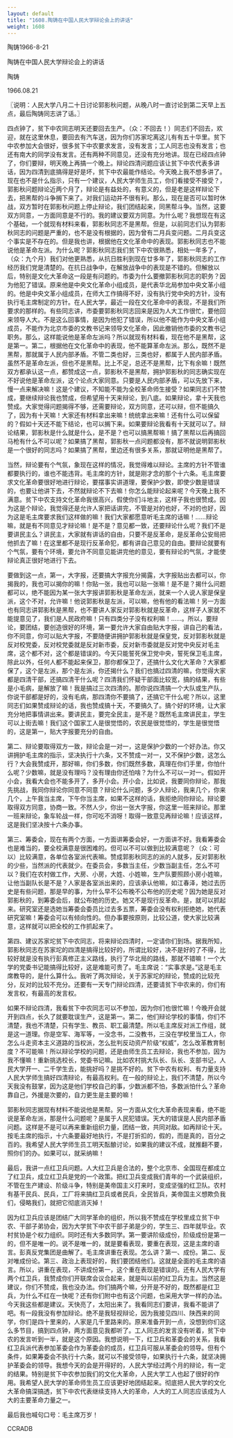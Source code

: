 ```yaml
---
layout: default
title: "1608.陶铸在中国人民大学辩论会上的讲话"
weight: 1608
---
```


陶铸1966-8-21

陶铸在中国人民大学辩论会上的讲话

陶铸

1966.08.21

〖说明：人民大学八月二十日讨论郭影秋问题，从晚八时一直讨论到第二天早上五点，最后陶铸同志讲了话。〗

四点钟了，贫下中农同志明天还要回去生产。（众：不回去！）同志们不回去，欢迎，就在这里休息，要回去有汽车送，因为你们苏家坨离这儿有有五十华里。贫下中农参加大会很好，很多贫下中农要求发言，没有发言；工人同志也没有发言；也还有南大的同学没有发言。还有两种不同意见，还没有充分地讲。现在已经四点钟了，你们要辩，明天晚上再搞一个晚上。辩论四清问题应该让贫下中农代表多讲话，因为四清到底搞得是好是坏，贫下中农最能作结论。今天晚上我不想多讲了。现在也不是什么指示，只有一个建议，人民大学师生员工，你们看接受不接受？，郭影秋问题辩论近两个月了，辩论是有益处的，有意义的，但是老是这样辩论下去，把黑帮的斗争搁下来了。对我们运动并不很有利。那么，现在是否可以暂时休战，双方暂时在郭影秋问题上停止辩论，我们团结起来，同黑帮斗争。当然，这要双方同意，一方面同意是不行的。我的建议要双方同意。为什么呢？我想现在有这个基础，一个就现有材料来看，郭影秋同志不是黑帮。但是，以前同志们认为郭影秋同志的问题是严重的，也不是没有根据的，因为曾有二月兵变问题。二月兵变这个事实是不存在的。但是我也讲，根据他在文化革命中的表现。郭影秋同志也不能说他是革命左派。为什么呢？郭影秋同志我们贫下中农很熟悉，相处一年多了，（众：九个月）我们对他更熟悉，从抗日胜利到现在廿多年了，郭影秋同志的工作经历我们党是清楚的。在抗日战争中，在解放战争中的表现是不错的。但解放以后，特别是文化大革命这一段是有问题的。市委为什么要撤郭影秋同志的职务？因为他犯了错误。原来他是中央文化革命小组成员，是代表华北局参加中央文革小组的。他是中央文革小组成员，在师大工作搞得不好，没有执行党中央的方针，没有执行毛主席制定的方针。在人民大学，最近一段在文化革命中的表现，不是我们所要求的那样的。有些同志讲，市委要郭影秋同志回来是因为人大工作很忙，要他回来领导人大。不是这么回事情，是因为他犯了错误，所以他不能作为中央文革小组成员，不能作为北京市委的文教书记来领导文化革命，因此撤销他市委的文教书记职务。那么，这样能说他是革命左派吗？所以就现有材料看，现在他不是黑帮，这是第一。第二，根据他在文化革命中的表现，他不能算革命左派。那么，既然不是黑帮，那就属于人民内部矛盾。不管二类也好，三类也好，都属于人民内部矛盾。虽然不是革命左派，但也不是黑帮。比上不足，总还不是黑帮，比下有余嘛！既然双方都承认这一点，都赞成这一点，郭影秋不是黑帮，拥护郭影秋的同志确实现在不好说他是革命左派，这个论点大家同意。只要是人民内部矛盾，可以先放下来，慢一点来解决嘛！这是个建议，不知能不能为全校革命师生接受？如果同志们不赞成，要继续辩论我也赞成，但希望用十天来辩论，到八底。如果辩论，拿十天我也赞成。大家觉得问题揭得不够，还需要辩论，双方同意，还可以辩，但不能搞久了，因为有十天嘛！大家还有材料拿出来嘛！统统拿出来嘛！还有什么可以保留的？假如十天还不能下结论，也可以搁下来。如果要辩论我看有十天就可以了。辩论结果，郭影秋是什么就是什么，是不是？也可以搞黑帮嘛！搞了黑帮以后再搞回马枪有什么不可以呢？如果搞了黑帮，郭影秋一点问题都没有，那不就说明郭影秋是一个很好的同志吗？如果搞了黑帮，里边还有很多关系，那就证明他是黑帮了。

当然，辩论要有个气氛，象现在这样的情况，我觉得难以辩论。主席的方针不管谁都要执行的，谁也不能违背。毛主席的方针，就是刚才念的那个十六条。毛主席要求文化革命要很好地进行辩论，要摆事实讲道理，要保护少数，即使少数是错误的，也要让他讲下去，不然就辩论不下去嘛！你怎么能辩论起来呢？今天晚上我不满意。贫下中农支持文化革命我很高兴，假使你们斗地主，这样子我也很赞成。因为这是个辩论，我觉得还是允许人家把话讲完，不管是对的也好，不对的也好，因为这是毛主席要求我们这样做的嘛！我们大家都愿意听毛主席的话嘛！……辩论嘛，就是有不同意见才辩论嘛！是不是？意见都一致，还要辩论什么呢？我们不是要讲民主么？讲民主，大家就有讲话的自由，只要不是反革命，是反革命公安局把他抓去了嘛！在这里都不是现行反革命犯，都有讲自己意见的自由。要辩论就要有个气氛，要有个环境，要允许不同意见能讲完他的意见，要有辩论的气氛，才能使辩论真正很好地进行下去。

要做到这一点，第一，大字报，还要搞大字报充分揭露，大字报贴出去都可以，你揭我的，我也可以揭你的嘛！你贴一张，我也可以贴一张嘛！是不是？揭什么问题都可以，绝不能因为某一张大字报讲郭影秋是革命左派，就来一个人说人家是保皇派，这个不对，允许嘛！他说郭影秋是左派，可以嘛，他有他的看法嘛！另一方面也有同志讲郭影秋是黑帮，也不要讲人家反对郭影秋就是反革命，这样子人家就不能提意见了，我们是人民政府嘛！只有四类分子没有权利嘛！……。所以，要辩论，要团结，要创造很好的环境，第一要允许大家自由贴大字报，讲自己的看法，你不同意，你可以贴大字报，不要随便讲拥护郭影秋就是保皇党，反对郭影秋就是反对校党委，反对校党委就是反对新市委，反对新市委就是反对党中央反对毛主席，这个都不对，这个都是错误的。今天只能誓死保卫党中央，誓死保卫毛主席，除此以外，任何人都不能起来保卫，那你都保卫了，还搞什么文化大革命？大家都保了，这个是左派，那个是左派，你还揭什么？我们也搞过四清的嘛，你觉得大家都是四清干部，还搞四清干什么呢？四清我们怀疑干部面比较宽，搞的结果，有些是小毛病，是解放了嘛！我是搞过三次四清的。那你说四清搞一个大队或生产队，你说干部都是好的，没有毛病，那四清你不要搞了，还搞它干什么呢？所以，这里同志们如果赞成辩论的话，我也赞成搞十天，不要搞久了。搞个好的环境，让大家充分地把事情讲出来。要讲民主，要完全民主，是不是？既然毛主席讲民主，学生可以上街去嘛！我们这个国家工人是很觉悟的，农民是很觉悟的，学生是很觉悟的，这是第一，贴大字报要充分的自由。

第二、辩论要取得双方一致，辩论会是一对一，这是保护少数的一个好办法。你又讲拥护毛主席的指示，坚决执行十六条，又不赞成一对一，又不保护少数，这怎么行？大会我赞成开，那好嘛，你们多数，你们既然多数，真理在你们手里，你怕什么呢？少数嘛，就是没有理吗？没有理由你还怕啥？为什么不可以一对一。假如开小会，我看大会也不能多开了，多开小会。开小会，比如说，我要同你辩论，那我先挑战，我同你辩论你同意不同意？辩论什么问题，多少人辩论，我来几个，你来几个，上午我当主席，下午你当主席，如果不这样的话，我拒绝同你辩论。辩论要取得双方同意，协商一致。不然人少，你出一张大字报，你这里一班来辩论。那里一班来辩论，象车轮战一样，你可吃不消呀！取得一致意见再辩论嘛！应该这样，这是我们坚决按十六条办事。

第三、筹委会，现在有两个方面，一方面讲筹委会好，一方面讲不好。我看筹委会也是难当的，要全校满意是很困难的。但可以不可以做到比较满意呢？（众：可以）比较满意，各单位各室派代表嘛。赞成郭影秋同志的派的人就多，反对郭影秋的少些，当然派的代表就少。在委员会，多数当主任，少数当副主任，怎么不可以？我们在农村做工作，大房、小房，大姓、小姓嘛，生产队要照顾小房小姓嘛，让他当副队长是不是？人家是各室派出来的，应该承认他嘛，如江春泽，她过去历史是有些问题，那是早的事，为什么早不公布晚不公布他的历史呢？因为她是反对郭影秋的，到筹委会后，就公布她的历史。她又不是现行反革命。是，就可以抓起来。研究室还是选她当筹委会委员比过去多五票，筹委会没有权利拒绝她，她代表研究室嘛！筹委会可以有倾向性的。但办事要按原则，比较公道，使大家比较满意，这样就可以把全校的工作抓起来了。

第四、建议苏家坨贫下中农同志，将来辩论四清时，一定请你们到场。据我所知，郭影秋同志在苏家坨的四清是搞得比较好的，所谓比较好，决不是好的了不得，比较好就是没有执行彭真修正主义路线，执行了华北局的路线，那就不错嘛！一个大学的党委书记能搞得比较好，这是难能可贵了。毛主席说：“实事求是。”这是毛主席教导的，是什么算什么。我听了两次辩论，关于苏家坨的辩论，赞成的比较充分，反对的比较不充分。还要有一天专门辩论四清，还要请贫下中农来的，你们有发言权，有最高的发言权。

如果不辩论四清，我看贫下中农同志可以不参加，因为你们也很忙嘛！今晚开会就开到四点，长久了就要耽误生产，这是第一。第二，他们辩论学校的事情，你们不清楚，我也不清楚，只有学生、教员、职工最清楚。所以毛主席反对派工作组，就是这一道理。你是空军、海军等，一没念书，二没教书，三没在学校里当工人，你怎么斗走资本主义道路的当权派，怎么批判反动资产阶级“权威”，怎么改革教育制度？不可能嘛！所以辩论学校的问题，还是由师生员工去辩论，我也不参加，因为我不懂嘛！重新挑选校长，党委书记嘛。比如农村挑大队长、队长、支部书记，人民大学开一、二千学生去，能挑好吗？是挑不好的。贫下中农有权利、有力量支持人民大学师生搞好四清辩论，有最高权利。在一般的辩论上，我们不清楚，所以今天我没有鼓掌，因为这是他们学校自己的事，少数派都不怕，多数派怕什么？革命靠自己，外援是次要的，自力更生是主要的嘛！

郭影秋同志据现有材料不能说他是黑帮。另一方面从文化大革命表现来看，绝不能说是革命左派，那是什么问题呢？是属于人民犯错误。天大的错误是人民内部矛盾问题。这样是不是可以再来重新组织力量，团结一致，共同对敌。如再辩论十天。按毛主席的指示，十六条要最好地执行，不是打折扣的，假的，而是真的，百分之百的。我希望人民大学师生员工明天酝酿讨论，如果我的建议不成，就推翻不要，照你们的办。如果可以，就采纳嘛！

最后，我讲一点红卫兵问题。人大红卫兵是合法的，整个北京市、全国现在都成立了红卫兵，成立红卫兵是党的一个政策。把红卫兵变成我们青年的一个武装组织，不管在生产建设、阶级斗争，特别是美帝国主义打来时，变成坚强的红卫队。农村有基干民兵、民兵，工厂将来搞红卫兵或者民兵，全民皆兵，美帝国主义想欺负我们，侵略我们，就把它彻底消灭掉！

因为红卫兵应该是团结广大同学革命的组织，所以我不赞成在学校里成立贫下中农、干部子弟协会，因为大学贫下中农干部子弟是少的，学生三、四年就毕业。农村贫协是个权力组织。同时还有大多数同学。第一要讲阶级成份，阶级成份是第一的，但不是唯一的。说不是唯一的，就是要看表现，要重在表现，这是主席的语言。彭真反党集团是曲解了。毛主席讲重在表现。怎么讲？第一、成份。第二、反对唯成份论。第三、政治上表现好的，我们要团结他们。这就是全面的毛主席的语言。所以，讲重在表现，不讲成份第一，这个重在表现是错误的。还有人民大学有两个红卫兵，我赞成你们开联席会议合起来，就是叫以前的红卫兵为主。当然这是建议，你们不赞成，我也没办法。你们搞两个嘛，分开是不好的，既然都是红卫兵，为什么不红在一快呢？还有你们附中也有这个问题，也采用大学一样的办法。今天我这些都是建议。天快亮了，太阳出来了。我看同志们要讲，我看不能讲了吧。有一段我没有参加辩论。绝不是我轻视辩论，因为我接见四川、陕西来的同学，你们是四十里来的，人家是几千里路来的。原来准备开到一点，没想到你们这么多节目，搞到四点钟，两方面意见我都听了。工人同志的发言没有听着，贫下中农的发言听到一半，就是这个原因。我想说明一下，红卫兵和革委会的关系，我看红卫兵派代表参加革委会作为革委会的成员，红卫兵可服从革委会的领导。但有个条件，如果筹委会不执行十六条，就可以不接受领导，如果执行十六条，就坚决拥护革委会的领导。我想今天的会是开得好的，人民大学经过两个月的辩论，有一定的结果。特别是贫下中农参加我们的文化大革命，人民大学工人也起了很好的作用。我希望人民大学的革命师生员工应该更好地团结起来。彻底把人民大学的文化大革命搞深搞透，贫下中农代表继续支持人大的革命，人大的工人同志应该成为人大的主要革命力量之一。

最后我也喊句口号：毛主席万岁！

CCRADB

